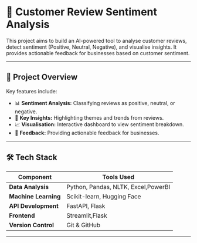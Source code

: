 # 📝 Customer Review Sentiment Analysis  
This project aims to build an AI-powered tool to analyse customer reviews, detect sentiment (Positive, Neutral, Negative), and visualise insights. It provides actionable feedback for businesses based on customer sentiment.

---

## 🚀 Project Overview
Key features include:
- 📊 **Sentiment Analysis:** Classifying reviews as positive, neutral, or negative.  
- 🔑 **Key Insights:** Highlighting themes and trends from reviews.  
- 📈 **Visualisation:** Interactive dashboard to view sentiment breakdown.  
- 📧 **Feedback:** Providing actionable feedback for businesses.

---

## 🛠️ Tech Stack
| Component       | Tools Used            |
|-----------------|------------------------|
| **Data Analysis** | Python, Pandas, NLTK, Excel,PowerBI  |
| **Machine Learning** | Scikit-learn, Hugging Face |
| **API Development** | FastAPI, Flask      |
| **Frontend**    | Streamlit,Flask              |
| **Version Control** | Git & GitHub         |

---
